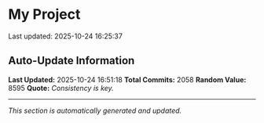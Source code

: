 # My Project


Last updated: 2025-10-24 16:25:37

















































































































































































































































































































































































































































































































































































































































































































































































































































































































































































































































































































































































































































































































































































































































































































































































































































































































































































































































































































































































































































































































































































































































































































































































































































































































































## Auto-Update Information

**Last Updated:** 2025-10-24 16:51:18
**Total Commits:** 2058
**Random Value:** 8595
**Quote:** _Consistency is key._

---
_This section is automatically generated and updated._